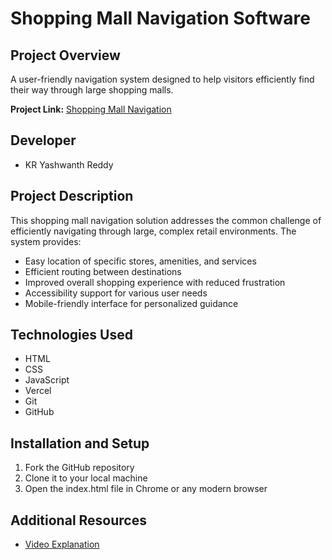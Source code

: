 # Shopping Mall Navigation Software

## Project Overview
A user-friendly navigation system designed to help visitors efficiently find their way through large shopping malls.

**Project Link:** [Shopping Mall Navigation](https://shopping-mall-navigation.vercel.app/)

## Developer
- KR Yashwanth Reddy

## Project Description
This shopping mall navigation solution addresses the common challenge of efficiently navigating through large, complex retail environments. The system provides:

- Easy location of specific stores, amenities, and services
- Efficient routing between destinations
- Improved overall shopping experience with reduced frustration
- Accessibility support for various user needs
- Mobile-friendly interface for personalized guidance

## Technologies Used
- HTML
- CSS
- JavaScript
- Vercel
- Git
- GitHub

## Installation and Setup
1. Fork the GitHub repository
2. Clone it to your local machine
3. Open the index.html file in Chrome or any modern browser

## Additional Resources
- [Video Explanation](add-your-video-link-here)



